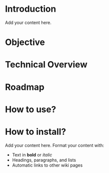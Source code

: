 # Introduction #

Add your content here.

# Objective #


# Technical Overview #


# Roadmap #


# How to use? #


# How to install? #

Add your content here.  Format your content with:
  * Text in **bold** or _italic_
  * Headings, paragraphs, and lists
  * Automatic links to other wiki pages